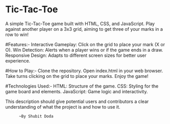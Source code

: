 # Tic-Tac-Toe
A simple Tic-Tac-Toe game built with HTML, CSS, and JavaScript. Play against another player on a 3x3 grid, aiming to get three of your marks in a row to win!

#Features:-
Interactive Gameplay: Click on the grid to place your mark (X or O).
Win Detection: Alerts when a player wins or if the game ends in a draw.
Responsive Design: Adapts to different screen sizes for better user experience.

#How to Play:-
Clone the repository.
Open index.html in your web browser.
Take turns clicking on the grid to place your marks.
Enjoy the game!

#Technologies Used:-
HTML: Structure of the game.
CSS: Styling for the game board and elements.
JavaScript: Game logic and interactivity.


This description should give potential users and contributors a clear understanding of what the project is and how to use it.

          ~By Shubit Doda
